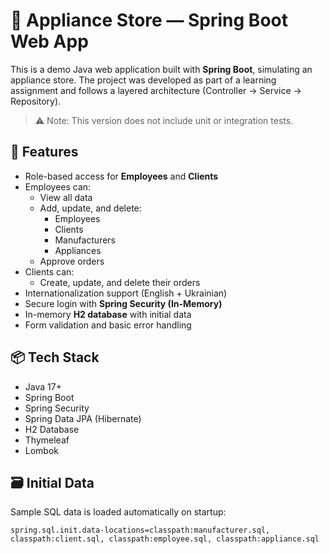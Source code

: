 # 🛒 Appliance Store — Spring Boot Web App

This is a demo Java web application built with **Spring Boot**, simulating an appliance store. The project was developed as part of a learning assignment and follows a layered architecture (Controller → Service → Repository).

> ⚠️ Note: This version does not include unit or integration tests.

## 🚀 Features

- Role-based access for **Employees** and **Clients**
- Employees can:
  - View all data
  - Add, update, and delete:
    - Employees
    - Clients
    - Manufacturers
    - Appliances
  - Approve orders
- Clients can:
  - Create, update, and delete their orders
- Internationalization support (English + Ukrainian)
- Secure login with **Spring Security (In-Memory)**
- In-memory **H2 database** with initial data
- Form validation and basic error handling

## 📦 Tech Stack

- Java 17+
- Spring Boot
- Spring Security
- Spring Data JPA (Hibernate)
- H2 Database
- Thymeleaf
- Lombok


## 🗃️ Initial Data

Sample SQL data is loaded automatically on startup:
```properties
spring.sql.init.data-locations=classpath:manufacturer.sql, classpath:client.sql, classpath:employee.sql, classpath:appliance.sql